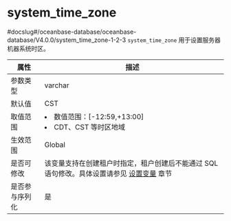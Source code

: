 system_time_zone 
=====================================
#docslug#/oceanbase-database/oceanbase-database/V4.0.0/system_time_zone-1-2-3
`system_time_zone` 用于设置服务器机器系统时区。


| **属性**  |                                                              **描述**                                                              |
|---------|----------------------------------------------------------------------------------------------------------------------------------|
| 参数类型    | varchar                                                                                                                          |
| 默认值     | CST                                                                                                                              |
| 取值范围    | <li> 数值范围：\[-12:59,+13:00\]   <li> CDT、CST 等时区地域    |
| 生效范围    | Global                                                                                                                           |
| 是否可修改   | 该变量支持在创建租户时指定，租户创建后不能通过 SQL 语句修改。具体设置请参见 [设置变量](../../../6.user-guide/6.basic-database-management/2.configuration-management/3.set-variables.md) 章节                          |
| 是否参与序列化 | 是                                                                                                                                |


